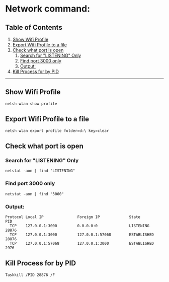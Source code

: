 # Network command:
## Table of Contents
  1. [Show Wifi Profile](#Show-Wifi-Profile)
  1. [Export Wifi Profile to a file](#Export-Wifi-Profile-to-a-file)
  1. [Check what port is open](#Check-what-port-is-open)
      1. [Search for "LISTENING" Only](#Search-for-"LISTENING"-Only)
      1. [Find port 3000 only](#Find-port-3000-only)
      1. [Output:](#Output:)
  1. [Kill Process for by PID](#Kill-Process-for-by-PID)

***

## Show Wifi Profile
```batch
netsh wlan show profile
```

## Export Wifi Profile to a file
```batch
netsh wlan export profile folder=d:\ key=clear
```

## Check what port is open
### Search for "LISTENING" Only
```batch
netstat -aon | find "LISTENING"
```
### Find port 3000 only
```batch
netstat -aon | find "3000"
```
### Output:
```
Protocol Local IP               Foreign IP             State           PID
  TCP    127.0.0.1:3000         0.0.0.0:0              LISTENING       28876
  TCP    127.0.0.1:3000         127.0.0.1:57068        ESTABLISHED     28876
  TCP    127.0.0.1:57068        127.0.0.1:3000         ESTABLISHED     2976
```

## Kill Process for by PID
```batch
Taskkill /PID 28876 /F
```
